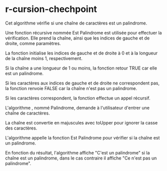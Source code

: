# r-cursion-chechpoint
Cet algorithme vérifie si une chaîne de caractères est un palindrome.

Une fonction récursive nommée Est Palindrome est utilisée pour effectuer la vérification. Elle prend la chaîne, ainsi que les indices de gauche et de droite, comme paramètres.

La fonction initialise les indices de gauche et de droite à 0 et à la longueur de la chaîne moins 1, respectivement.

Si la chaîne a une longueur de 1 ou moins, la fonction retour TRUE car elle est un palindrome.

Si les caractères aux indices de gauche et de droite ne correspondent pas, la fonction renvoie FALSE car la chaîne n'est pas un palindrome.

Si les caractères correspondent, la fonction effectue un appel récursif.

L'algorithme , nommé Palindrome, demande à l'utilisateur d'entrer une chaîne de caractères.

La chaîne est convertie en majuscules avec toUpper pour ignorer la casse des caractères.

L'algorithme appelle la fonction Est Palindrome pour vérifier si la chaîne est un palindrome.

En fonction du résultat, l'algorithme affiche "C'est un palindrome" si la chaîne est un palindrome, dans le cas contraire  il affiche "Ce n'est pas un palindrome".

  
